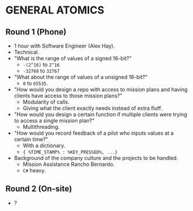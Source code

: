 # GENERAL ATOMICS

## Round 1 (Phone)

- 1 hour with Software Engineer (Alex Hay).
- Technical.
- "What is the range of values of a signed 16-bit?"
  - `-(2^16)` to `2^16`
  - `-32768` to `32767`
- "What about the range of values of a unsigned 16-bit?"
  - `0` to `65535`.
- "How would you design a repo with access to mission plans and having clients have access to those mission plans?"
  - Modularity of calls.
  - Giving what the client exactly needs instead of extra fluff.
- "How would you design a certain function if multiple clients were trying to access a single mission plan?"
  - Multithreading.
- "How would you record feedback of a pilot who inputs values at a certain time?"
  - With a dictionary.
  - `{ %TIME_STAMP% : %KEY_PRESSED%, ...}`
- Background of the company culture and the projects to be handled.
  - Mission Assistance Rancho Bernardo.
  - `C#` heavy.

## Round 2 (On-site)

- ?
